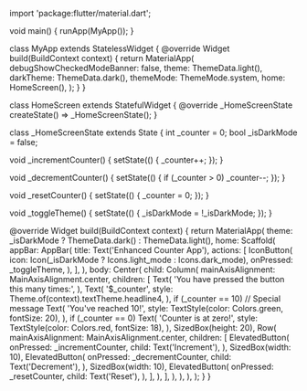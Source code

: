 import 'package:flutter/material.dart';

void main() {
  runApp(MyApp());
}

class MyApp extends StatelessWidget {
  @override
  Widget build(BuildContext context) {
    return MaterialApp(
      debugShowCheckedModeBanner: false,
      theme: ThemeData.light(),
      darkTheme: ThemeData.dark(),
      themeMode: ThemeMode.system,
      home: HomeScreen(),
    );
  }
}

class HomeScreen extends StatefulWidget {
  @override
  _HomeScreenState createState() => _HomeScreenState();
}

class _HomeScreenState extends State<HomeScreen> {
  int _counter = 0;
  bool _isDarkMode = false;

  void _incrementCounter() {
    setState(() {
      _counter++;
    });
  }

  void _decrementCounter() {
    setState(() {
      if (_counter > 0) _counter--;
    });
  }

  void _resetCounter() {
    setState(() {
      _counter = 0;
    });
  }

  void _toggleTheme() {
    setState(() {
      _isDarkMode = !_isDarkMode;
    });
  }

  @override
  Widget build(BuildContext context) {
    return MaterialApp(
      theme: _isDarkMode ? ThemeData.dark() : ThemeData.light(),
      home: Scaffold(
        appBar: AppBar(
          title: Text('Enhanced Counter App'),
          actions: [
            IconButton(
              icon: Icon(_isDarkMode ? Icons.light_mode : Icons.dark_mode),
              onPressed: _toggleTheme,
            ),
          ],
        ),
        body: Center(
          child: Column(
            mainAxisAlignment: MainAxisAlignment.center,
            children: <Widget>[
              Text(
                'You have pressed the button this many times:',
              ),
              Text(
                '$_counter',
                style: Theme.of(context).textTheme.headline4,
              ),
              if (_counter == 10) // Special message
                Text(
                  'You\'ve reached 10!',
                  style: TextStyle(color: Colors.green, fontSize: 20),
                ),
              if (_counter == 0)
                Text(
                  'Counter is at zero!',
                  style: TextStyle(color: Colors.red, fontSize: 18),
                ),
              SizedBox(height: 20),
              Row(
                mainAxisAlignment: MainAxisAlignment.center,
                children: [
                  ElevatedButton(
                    onPressed: _incrementCounter,
                    child: Text('Increment'),
                  ),
                  SizedBox(width: 10),
                  ElevatedButton(
                    onPressed: _decrementCounter,
                    child: Text('Decrement'),
                  ),
                  SizedBox(width: 10),
                  ElevatedButton(
                    onPressed: _resetCounter,
                    child: Text('Reset'),
                  ),
                ],
              ),
            ],
          ),
        ),
      ),
    );
  }
}
